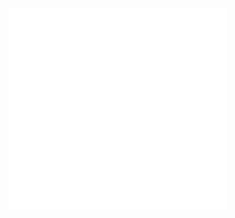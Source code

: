 <div>
    <picture>
        <img src="https://github.com/tywysocki/tywysocki/blob/main/metrics.plugin.leetcode.svg" alt="Metrics" width=350">
    </picture>
</div>
